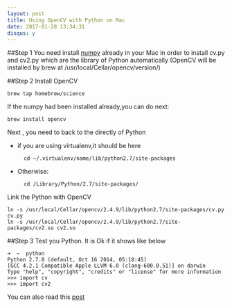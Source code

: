 ```yaml
---
layout: post
title: Using OpenCV with Python on Mac
date: 2017-01-28 13:34:31
disqus: y
---
```

##Step 1
You need install [numpy](http://www.numpy.org) already in your Mac in order to install cv.py and cv2.py which are the library of Python automatically  (OpenCV  will be installed by brew at /usr/local/Cellar/opencv/version/)

##Step 2
Install OpenCV  

	brew tap homebrew/science
	
If the numpy had been installed already,you can do next:

	brew install opencv

Next , you need to back to the directly of Python  

* if you are using virtualenv,it should be here

 		cd ~/.virtualenv/name/lib/python2.7/site-packages

* Otherwise:
		
		cd /Library/Python/2.7/site-packages/

Link the Python with OpenCV

	ln -s /usr/local/Cellar/opencv/2.4.9/lib/python2.7/site-packages/cv.py cv.py
	ln -s /usr/local/Cellar/opencv/2.4.9/lib/python2.7/site-packages/cv2.so cv2.so

##Step 3
Test you Python.
It is Ok if it shows like below
	
	➜  ~  python
	Python 2.7.8 (default, Oct 16 2014, 05:18:45) 
	[GCC 4.2.1 Compatible Apple LLVM 6.0 (clang-600.0.51)] on darwin
	Type "help", "copyright", "credits" or "license" for more information
	>>> import cv
	>>> import cv2


You can also read this [post](https://jjyap.wordpress.com/2014/05/24/installing-opencv-2-4-9-on-mac-osx-with-python-support/)